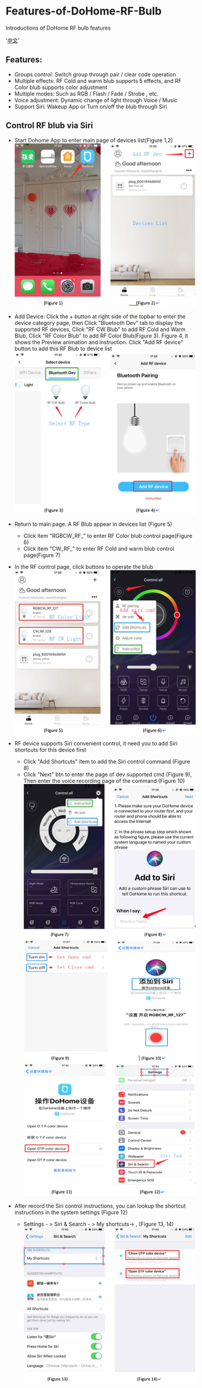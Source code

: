 # Features-of-DoHome-RF-Bulb
Introductions of DoHome RF bulb features

'[中文](https://github.com/SmartArduino/Features-of-DoHome-RF-Bulb/tree/master/cn)'

## Features:

* Groups control: Switch group through pair / clear code operation
* Multiple effects: RF Cold and warm blub supports 5 effects, and RF Color blub supports color adjustment
* Multiple modes: Such as RGB / Flash / Fade / Strobe , etc.
* Voice adjustment: Dynamic change of light through Voice / Music
* Support Siri:  Wakeup App or Turn on/off the blub through Siri

## Control RF blub via Siri

* Start Dohome App to enter main page of devices list(Figure 1,2)
![image](https://github.com/SmartArduino/Features-of-DoHome-RF-Bulb/raw/master/features.png)

* Add Device: Click the + button at right side of the topbar to enter the device category page, then Click "Bluetooth Dev" tab to display the supported RF devices, Click "RF CW Blub" to add RF Cold and Warm Blub, Click "RF Color Blub" to add RF Color Blub(Figure 3). Figure 4, it shows the Preview animation and instruction. Click "Add RF device" button to add this RF Blub to device list
![image](https://github.com/SmartArduino/Features-of-DoHome-RF-Bulb/raw/master/features2.png)

* Return to main page. A RF Blub appear in devices list (Figure 5)
  * Click item "RGBCW_RF_" to enter RF Color blub control page(Figure 6)
  * Click item "CW_RF_" to enter RF Cold and warm blub control page(Figure 7)

* In the RF control page, click buttons to operate the blub
![image](https://github.com/SmartArduino/Features-of-DoHome-RF-Bulb/raw/master/features3.png)

* RF device supports Siri convenient control, it need you to add Siri shortcuts for this device first
  * Click "Add Shortcuts" item to add the Siri control command (Figure 8)
  * Click "Next" btn to enter the page of dev supported cmd (Figure 9), Then enter the voice recording page of the command (Figure 10)
![image](https://github.com/SmartArduino/Features-of-DoHome-RF-Bulb/raw/master/features4.png)
![image](https://github.com/SmartArduino/Features-of-DoHome-RF-Bulb/raw/master/features5.png)
![image](https://github.com/SmartArduino/Features-of-DoHome-RF-Bulb/raw/master/features6.png)

* After record the Siri control instructions, you can lookup the shortcut instructions in the system settings (Figure 12)
  * Settings - > Siri & Search - > My shortcuts-> , (Figure 13, 14)
![image](https://github.com/SmartArduino/Features-of-DoHome-RF-Bulb/raw/master/features7.png)
